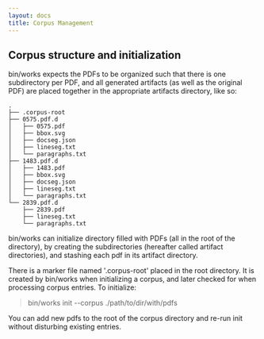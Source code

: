 ```yaml
---
layout: docs 
title: Corpus Management
---
```


## Corpus structure and initialization

bin/works expects the PDFs to be organized such that there is one subdirectory per PDF,
and all generated artifacts (as well as the original PDF) are placed together in the appropriate
artifacts directory, like so:

    .
    ├── .corpus-root
    ├── 0575.pdf.d
    │   ├── 0575.pdf
    │   ├── bbox.svg
    │   ├── docseg.json
    │   ├── lineseg.txt
    │   └── paragraphs.txt
    ├── 1483.pdf.d
    │   ├── 1483.pdf
    │   ├── bbox.svg
    │   ├── docseg.json
    │   ├── lineseg.txt
    │   └── paragraphs.txt
    └── 2839.pdf.d
        ├── 2839.pdf
        ├── lineseg.txt
        └── paragraphs.txt


bin/works can initialize directory filled with PDFs (all in the root of the directory), by creating the
subdirectories (hereafter called artifact directories), and stashing each pdf in its artifact directory.

There is a marker file named '.corpus-root' placed in the root directory. It is created by bin/works
when initializing a corpus, and later checked for when processing corpus entries. To initialize:

> bin/works init --corpus ./path/to/dir/with/pdfs

You can add new pdfs to the root of the corpus directory and re-run init without disturbing
existing entries.
